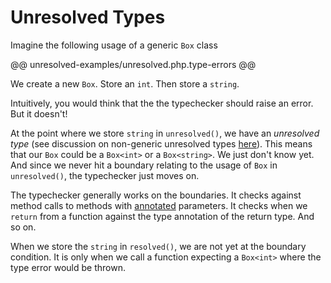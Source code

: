 # Unresolved Types

Imagine the following usage of a generic `Box` class

@@ unresolved-examples/unresolved.php.type-errors @@

We create a new `Box`. Store an `int`. Then store a `string`. 

Intuitively, you would think that the the typechecker should raise an error. But it doesn't!

At the point where we store `string` in `unresolved()`, we have an *unresolved type* (see discussion on non-generic unresolved types [here](../types/inference.md#unresolved-types)). This means that our `Box` could be a `Box<int>` or a `Box<string>`. We just don't know yet. And since we never hit a boundary relating to the usage of `Box` in `unresolved()`, the typechecker just moves on.

The typechecker generally works on the boundaries. It checks against method calls to methods with [annotated](../types/annotations.md) parameters. It checks when we `return` from a function against the type annotation of the return type. And so on.

When we store the `string` in `resolved()`, we are not yet at the boundary condition. It is only when we call a function expecting a `Box<int>` where the type error would be thrown.
